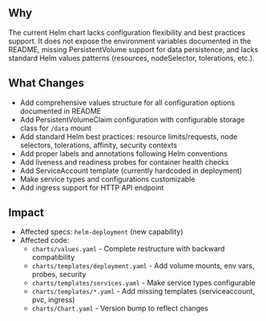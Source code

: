 ## Why

The current Helm chart lacks configuration flexibility and best practices support. It does not expose the environment variables documented in the README, missing PersistentVolume support for data persistence, and lacks standard Helm values patterns (resources, nodeSelector, tolerations, etc.).

## What Changes

- Add comprehensive values structure for all configuration options documented in README
- Add PersistentVolumeClaim configuration with configurable storage class for `/data` mount
- Add standard Helm best practices: resource limits/requests, node selectors, tolerations, affinity, security contexts
- Add proper labels and annotations following Helm conventions
- Add liveness and readiness probes for container health checks
- Add ServiceAccount template (currently hardcoded in deployment)
- Make service types and configurations customizable
- Add ingress support for HTTP API endpoint

## Impact

- Affected specs: `helm-deployment` (new capability)
- Affected code:
  - `charts/values.yaml` - Complete restructure with backward compatibility
  - `charts/templates/deployment.yaml` - Add volume mounts, env vars, probes, security
  - `charts/templates/services.yaml` - Make service types configurable
  - `charts/templates/*.yaml` - Add missing templates (serviceaccount, pvc, ingress)
  - `charts/Chart.yaml` - Version bump to reflect changes

